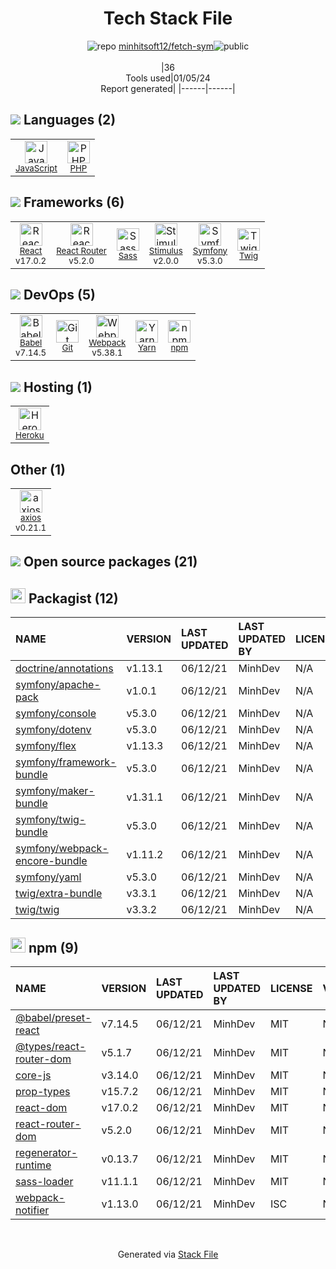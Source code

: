 <!--
&lt;--- Readme.md Snippet without images Start ---&gt;
## Tech Stack
minhitsoft12/fetch-sym is built on the following main stack:

- [Heroku](https://www.heroku.com) – Platform as a Service
- [PHP](http://www.php.net/) – Languages
- [React](https://reactjs.org/) – Javascript UI Libraries
- [Sass](http://sass-lang.com/) – CSS Pre-processors / Extensions
- [Symfony](http://symfony.com/) – Frameworks (Full Stack)
- [JavaScript](https://developer.mozilla.org/en-US/docs/Web/JavaScript) – Languages
- [Twig](https://twig.symfony.com/) – Frameworks (Full Stack)
- [Webpack](http://webpack.js.org) – JS Build Tools / JS Task Runners
- [Babel](http://babeljs.io/) – JavaScript Compilers
- [React Router](https://github.com/rackt/react-router) – JavaScript Framework Components
- [axios](https://github.com/mzabriskie/axios) – Javascript Utilities & Libraries
- [Yarn](https://yarnpkg.com/) – Front End Package Manager
- [Stimulus](https://github.com/stimulusjs/stimulus/) – Javascript UI Libraries

Full tech stack [here](/techstack.md)

&lt;--- Readme.md Snippet without images End ---&gt;

&lt;--- Readme.md Snippet with images Start ---&gt;
## Tech Stack
minhitsoft12/fetch-sym is built on the following main stack:

- <img width='25' height='25' src='https://img.stackshare.io/service/133/3wgIDj3j.png' alt='Heroku'/> [Heroku](https://www.heroku.com) – Platform as a Service
- <img width='25' height='25' src='https://img.stackshare.io/service/991/hwUcGZ41_400x400.jpg' alt='PHP'/> [PHP](http://www.php.net/) – Languages
- <img width='25' height='25' src='https://img.stackshare.io/service/1020/OYIaJ1KK.png' alt='React'/> [React](https://reactjs.org/) – Javascript UI Libraries
- <img width='25' height='25' src='https://img.stackshare.io/service/1171/jCR2zNJV.png' alt='Sass'/> [Sass](http://sass-lang.com/) – CSS Pre-processors / Extensions
- <img width='25' height='25' src='https://img.stackshare.io/service/1197/logosf_positif_03_icon.png' alt='Symfony'/> [Symfony](http://symfony.com/) – Frameworks (Full Stack)
- <img width='25' height='25' src='https://img.stackshare.io/service/1209/javascript.jpeg' alt='JavaScript'/> [JavaScript](https://developer.mozilla.org/en-US/docs/Web/JavaScript) – Languages
- <img width='25' height='25' src='https://img.stackshare.io/service/1642/default_3debd3a9a6d757c011130c7a9626e7c3bd8be945.png' alt='Twig'/> [Twig](https://twig.symfony.com/) – Frameworks (Full Stack)
- <img width='25' height='25' src='https://img.stackshare.io/service/1682/IMG_4636.PNG' alt='Webpack'/> [Webpack](http://webpack.js.org) – JS Build Tools / JS Task Runners
- <img width='25' height='25' src='https://img.stackshare.io/service/2739/-1wfGjNw.png' alt='Babel'/> [Babel](http://babeljs.io/) – JavaScript Compilers
- <img width='25' height='25' src='https://img.stackshare.io/service/3350/8261421.png' alt='React Router'/> [React Router](https://github.com/rackt/react-router) – JavaScript Framework Components
- <img width='25' height='25' src='https://img.stackshare.io/no-img-open-source.png' alt='axios'/> [axios](https://github.com/mzabriskie/axios) – Javascript Utilities & Libraries
- <img width='25' height='25' src='https://img.stackshare.io/service/5848/44mC-kJ3.jpg' alt='Yarn'/> [Yarn](https://yarnpkg.com/) – Front End Package Manager
- <img width='25' height='25' src='https://img.stackshare.io/service/8220/32970053.png' alt='Stimulus'/> [Stimulus](https://github.com/stimulusjs/stimulus/) – Javascript UI Libraries

Full tech stack [here](/techstack.md)

&lt;--- Readme.md Snippet with images End ---&gt;
-->
<div align="center">

# Tech Stack File
![](https://img.stackshare.io/repo.svg "repo") [minhitsoft12/fetch-sym](https://github.com/minhitsoft12/fetch-sym)![](https://img.stackshare.io/public_badge.svg "public")
<br/><br/>
|36<br/>Tools used|01/05/24 <br/>Report generated|
|------|------|
</div>

## <img src='https://img.stackshare.io/languages.svg'/> Languages (2)
<table><tr>
  <td align='center'>
  <img width='36' height='36' src='https://img.stackshare.io/service/1209/javascript.jpeg' alt='JavaScript'>
  <br>
  <sub><a href="https://developer.mozilla.org/en-US/docs/Web/JavaScript">JavaScript</a></sub>
  <br>
  <sub></sub>
</td>

<td align='center'>
  <img width='36' height='36' src='https://img.stackshare.io/service/991/hwUcGZ41_400x400.jpg' alt='PHP'>
  <br>
  <sub><a href="http://www.php.net/">PHP</a></sub>
  <br>
  <sub></sub>
</td>

</tr>
</table>

## <img src='https://img.stackshare.io/frameworks.svg'/> Frameworks (6)
<table><tr>
  <td align='center'>
  <img width='36' height='36' src='https://img.stackshare.io/service/1020/OYIaJ1KK.png' alt='React'>
  <br>
  <sub><a href="https://reactjs.org/">React</a></sub>
  <br>
  <sub>v17.0.2</sub>
</td>

<td align='center'>
  <img width='36' height='36' src='https://img.stackshare.io/service/3350/8261421.png' alt='React Router'>
  <br>
  <sub><a href="https://github.com/rackt/react-router">React Router</a></sub>
  <br>
  <sub>v5.2.0</sub>
</td>

<td align='center'>
  <img width='36' height='36' src='https://img.stackshare.io/service/1171/jCR2zNJV.png' alt='Sass'>
  <br>
  <sub><a href="http://sass-lang.com/">Sass</a></sub>
  <br>
  <sub></sub>
</td>

<td align='center'>
  <img width='36' height='36' src='https://img.stackshare.io/service/8220/32970053.png' alt='Stimulus'>
  <br>
  <sub><a href="https://github.com/stimulusjs/stimulus/">Stimulus</a></sub>
  <br>
  <sub>v2.0.0</sub>
</td>

<td align='center'>
  <img width='36' height='36' src='https://img.stackshare.io/service/1197/logosf_positif_03_icon.png' alt='Symfony'>
  <br>
  <sub><a href="http://symfony.com/">Symfony</a></sub>
  <br>
  <sub>v5.3.0</sub>
</td>

<td align='center'>
  <img width='36' height='36' src='https://img.stackshare.io/service/1642/default_3debd3a9a6d757c011130c7a9626e7c3bd8be945.png' alt='Twig'>
  <br>
  <sub><a href="https://twig.symfony.com/">Twig</a></sub>
  <br>
  <sub></sub>
</td>

</tr>
</table>

## <img src='https://img.stackshare.io/devops.svg'/> DevOps (5)
<table><tr>
  <td align='center'>
  <img width='36' height='36' src='https://img.stackshare.io/service/2739/-1wfGjNw.png' alt='Babel'>
  <br>
  <sub><a href="http://babeljs.io/">Babel</a></sub>
  <br>
  <sub>v7.14.5</sub>
</td>

<td align='center'>
  <img width='36' height='36' src='https://img.stackshare.io/service/1046/git.png' alt='Git'>
  <br>
  <sub><a href="http://git-scm.com/">Git</a></sub>
  <br>
  <sub></sub>
</td>

<td align='center'>
  <img width='36' height='36' src='https://img.stackshare.io/service/1682/IMG_4636.PNG' alt='Webpack'>
  <br>
  <sub><a href="http://webpack.js.org">Webpack</a></sub>
  <br>
  <sub>v5.38.1</sub>
</td>

<td align='center'>
  <img width='36' height='36' src='https://img.stackshare.io/service/5848/44mC-kJ3.jpg' alt='Yarn'>
  <br>
  <sub><a href="https://yarnpkg.com/">Yarn</a></sub>
  <br>
  <sub></sub>
</td>

<td align='center'>
  <img width='36' height='36' src='https://img.stackshare.io/service/1120/lejvzrnlpb308aftn31u.png' alt='npm'>
  <br>
  <sub><a href="https://www.npmjs.com/">npm</a></sub>
  <br>
  <sub></sub>
</td>

</tr>
</table>

## <img src='https://img.stackshare.io/hosting.svg'/> Hosting (1)
<table><tr>
  <td align='center'>
  <img width='36' height='36' src='https://img.stackshare.io/service/133/3wgIDj3j.png' alt='Heroku'>
  <br>
  <sub><a href="https://www.heroku.com">Heroku</a></sub>
  <br>
  <sub></sub>
</td>

</tr>
</table>

## Other (1)
<table><tr>
  <td align='center'>
  <img width='36' height='36' src='https://img.stackshare.io/no-img-open-source.png' alt='axios'>
  <br>
  <sub><a href="https://github.com/mzabriskie/axios">axios</a></sub>
  <br>
  <sub>v0.21.1</sub>
</td>

</tr>
</table>


## <img src='https://img.stackshare.io/group.svg' /> Open source packages (21)</h2>

## <img width='24' height='24' src='https://img.stackshare.io/package_manager/1778/default_90cb8b66e85ae5b95928b10bb076ab6a27c7e151.png'/> Packagist (12)

|NAME|VERSION|LAST UPDATED|LAST UPDATED BY|LICENSE|VULNERABILITIES|
|:------|:------|:------|:------|:------|:------|
|[doctrine/annotations](https://packagist.org/doctrine/annotations)|v1.13.1|06/12/21|MinhDev |N/A|N/A|
|[symfony/apache-pack](https://packagist.org/symfony/apache-pack)|v1.0.1|06/12/21|MinhDev |N/A|N/A|
|[symfony/console](https://packagist.org/symfony/console)|v5.3.0|06/12/21|MinhDev |N/A|N/A|
|[symfony/dotenv](https://packagist.org/symfony/dotenv)|v5.3.0|06/12/21|MinhDev |N/A|N/A|
|[symfony/flex](https://packagist.org/symfony/flex)|v1.13.3|06/12/21|MinhDev |N/A|N/A|
|[symfony/framework-bundle](https://packagist.org/symfony/framework-bundle)|v5.3.0|06/12/21|MinhDev |N/A|N/A|
|[symfony/maker-bundle](https://packagist.org/symfony/maker-bundle)|v1.31.1|06/12/21|MinhDev |N/A|N/A|
|[symfony/twig-bundle](https://packagist.org/symfony/twig-bundle)|v5.3.0|06/12/21|MinhDev |N/A|N/A|
|[symfony/webpack-encore-bundle](https://packagist.org/symfony/webpack-encore-bundle)|v1.11.2|06/12/21|MinhDev |N/A|N/A|
|[symfony/yaml](https://packagist.org/symfony/yaml)|v5.3.0|06/12/21|MinhDev |N/A|N/A|
|[twig/extra-bundle](https://packagist.org/twig/extra-bundle)|v3.3.1|06/12/21|MinhDev |N/A|N/A|
|[twig/twig](https://packagist.org/twig/twig)|v3.3.2|06/12/21|MinhDev |N/A|N/A|


## <img width='24' height='24' src='https://img.stackshare.io/service/1120/lejvzrnlpb308aftn31u.png'/> npm (9)

|NAME|VERSION|LAST UPDATED|LAST UPDATED BY|LICENSE|VULNERABILITIES|
|:------|:------|:------|:------|:------|:------|
|[@babel/preset-react](https://www.npmjs.com/@babel/preset-react)|v7.14.5|06/12/21|MinhDev |MIT|N/A|
|[@types/react-router-dom](https://www.npmjs.com/@types/react-router-dom)|v5.1.7|06/12/21|MinhDev |MIT|N/A|
|[core-js](https://www.npmjs.com/core-js)|v3.14.0|06/12/21|MinhDev |MIT|N/A|
|[prop-types](https://www.npmjs.com/prop-types)|v15.7.2|06/12/21|MinhDev |MIT|N/A|
|[react-dom](https://www.npmjs.com/react-dom)|v17.0.2|06/12/21|MinhDev |MIT|N/A|
|[react-router-dom](https://www.npmjs.com/react-router-dom)|v5.2.0|06/12/21|MinhDev |MIT|N/A|
|[regenerator-runtime](https://www.npmjs.com/regenerator-runtime)|v0.13.7|06/12/21|MinhDev |MIT|N/A|
|[sass-loader](https://www.npmjs.com/sass-loader)|v11.1.1|06/12/21|MinhDev |MIT|N/A|
|[webpack-notifier](https://www.npmjs.com/webpack-notifier)|v1.13.0|06/12/21|MinhDev |ISC|N/A|

<br/>
<div align='center'>

Generated via [Stack File](https://github.com/marketplace/stack-file)
